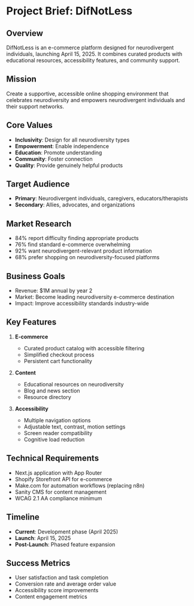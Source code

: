 # Project Brief: DifNotLess

## Overview
DifNotLess is an e-commerce platform designed for neurodivergent individuals, launching April 15, 2025. It combines curated products with educational resources, accessibility features, and community support.

## Mission
Create a supportive, accessible online shopping environment that celebrates neurodiversity and empowers neurodivergent individuals and their support networks.

## Core Values
- **Inclusivity**: Design for all neurodiversity types
- **Empowerment**: Enable independence
- **Education**: Promote understanding
- **Community**: Foster connection
- **Quality**: Provide genuinely helpful products

## Target Audience
- **Primary**: Neurodivergent individuals, caregivers, educators/therapists
- **Secondary**: Allies, advocates, and organizations

## Market Research
- 84% report difficulty finding appropriate products
- 76% find standard e-commerce overwhelming
- 92% want neurodivergent-relevant product information
- 68% prefer shopping on neurodiversity-focused platforms

## Business Goals
- Revenue: $1M annual by year 2
- Market: Become leading neurodiversity e-commerce destination
- Impact: Improve accessibility standards industry-wide

## Key Features
1. **E-commerce**
   - Curated product catalog with accessible filtering
   - Simplified checkout process
   - Persistent cart functionality

2. **Content**
   - Educational resources on neurodiversity
   - Blog and news section
   - Resource directory

3. **Accessibility**
   - Multiple navigation options
   - Adjustable text, contrast, motion settings
   - Screen reader compatibility
   - Cognitive load reduction

## Technical Requirements
- Next.js application with App Router
- Shopify Storefront API for e-commerce
- Make.com for automation workflows (replacing n8n)
- Sanity CMS for content management
- WCAG 2.1 AA compliance minimum

## Timeline
- **Current**: Development phase (April 2025)
- **Launch**: April 15, 2025
- **Post-Launch**: Phased feature expansion

## Success Metrics
- User satisfaction and task completion
- Conversion rate and average order value
- Accessibility score improvements
- Content engagement metrics
